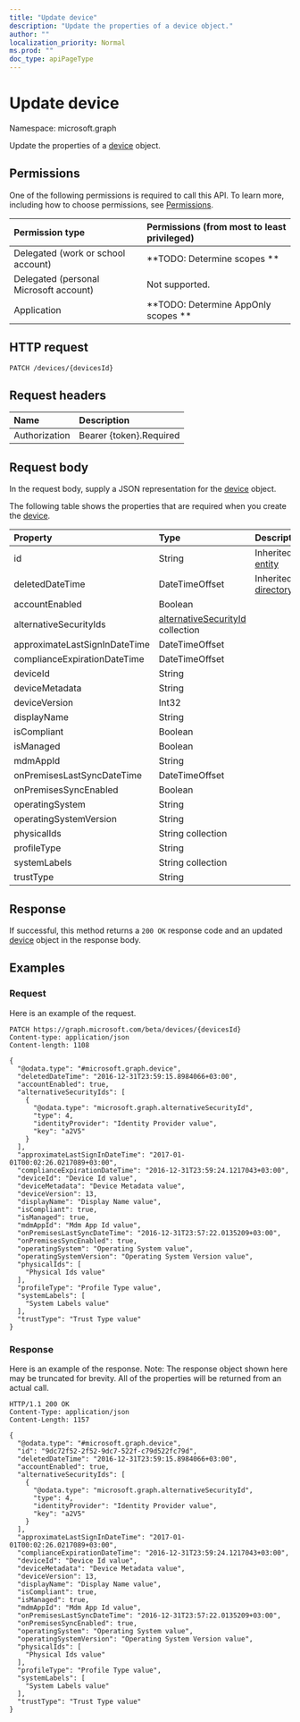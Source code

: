 ```yaml
---
title: "Update device"
description: "Update the properties of a device object."
author: ""
localization_priority: Normal
ms.prod: ""
doc_type: apiPageType
---
```


# Update device

Namespace: microsoft.graph

Update the properties of a [device](../resources/device.md) object.

## Permissions
One of the following permissions is required to call this API. To learn more, including how to choose permissions, see [Permissions](/concepts/permissions-reference.md).

|Permission type|Permissions (from most to least privileged)|
|:---|:---|
|Delegated (work or school account)|**TODO: Determine scopes **|
|Delegated (personal Microsoft account)|Not supported.|
|Application|**TODO: Determine AppOnly scopes **|

## HTTP request
<!-- {
  "blockType": "ignored"
}
-->
``` http
PATCH /devices/{devicesId}
```

## Request headers
|Name|Description|
|:---|:---|
|Authorization|Bearer {token}.Required|

## Request body
In the request body, supply a JSON representation for the [device](../resources/device.md) object.

The following table shows the properties that are required when you create the [device](../resources/device.md).

|Property|Type|Description|
|:---|:---|:---|
|id|String| Inherited from [entity](../resources/entity.md)|
|deletedDateTime|DateTimeOffset| Inherited from [directoryObject](../resources/directoryobject.md)|
|accountEnabled|Boolean||
|alternativeSecurityIds|[alternativeSecurityId](../resources/alternativesecurityid.md) collection||
|approximateLastSignInDateTime|DateTimeOffset||
|complianceExpirationDateTime|DateTimeOffset||
|deviceId|String||
|deviceMetadata|String||
|deviceVersion|Int32||
|displayName|String||
|isCompliant|Boolean||
|isManaged|Boolean||
|mdmAppId|String||
|onPremisesLastSyncDateTime|DateTimeOffset||
|onPremisesSyncEnabled|Boolean||
|operatingSystem|String||
|operatingSystemVersion|String||
|physicalIds|String collection||
|profileType|String||
|systemLabels|String collection||
|trustType|String||



## Response
If successful, this method returns a `200 OK` response code and an updated [device](../resources/device.md) object in the response body.

## Examples

### Request
Here is an example of the request.
<!-- {
  "blockType": "request",
  "name": "update_device"
}
-->
``` http
PATCH https://graph.microsoft.com/beta/devices/{devicesId}
Content-type: application/json
Content-length: 1108

{
  "@odata.type": "#microsoft.graph.device",
  "deletedDateTime": "2016-12-31T23:59:15.8984066+03:00",
  "accountEnabled": true,
  "alternativeSecurityIds": [
    {
      "@odata.type": "microsoft.graph.alternativeSecurityId",
      "type": 4,
      "identityProvider": "Identity Provider value",
      "key": "a2V5"
    }
  ],
  "approximateLastSignInDateTime": "2017-01-01T00:02:26.0217089+03:00",
  "complianceExpirationDateTime": "2016-12-31T23:59:24.1217043+03:00",
  "deviceId": "Device Id value",
  "deviceMetadata": "Device Metadata value",
  "deviceVersion": 13,
  "displayName": "Display Name value",
  "isCompliant": true,
  "isManaged": true,
  "mdmAppId": "Mdm App Id value",
  "onPremisesLastSyncDateTime": "2016-12-31T23:57:22.0135209+03:00",
  "onPremisesSyncEnabled": true,
  "operatingSystem": "Operating System value",
  "operatingSystemVersion": "Operating System Version value",
  "physicalIds": [
    "Physical Ids value"
  ],
  "profileType": "Profile Type value",
  "systemLabels": [
    "System Labels value"
  ],
  "trustType": "Trust Type value"
}
```

### Response
Here is an example of the response. Note: The response object shown here may be truncated for brevity. All of the properties will be returned from an actual call.
<!-- {
  "blockType": "response",
  "truncated": true
}
-->
``` http
HTTP/1.1 200 OK
Content-Type: application/json
Content-Length: 1157

{
  "@odata.type": "#microsoft.graph.device",
  "id": "9dc72f52-2f52-9dc7-522f-c79d522fc79d",
  "deletedDateTime": "2016-12-31T23:59:15.8984066+03:00",
  "accountEnabled": true,
  "alternativeSecurityIds": [
    {
      "@odata.type": "microsoft.graph.alternativeSecurityId",
      "type": 4,
      "identityProvider": "Identity Provider value",
      "key": "a2V5"
    }
  ],
  "approximateLastSignInDateTime": "2017-01-01T00:02:26.0217089+03:00",
  "complianceExpirationDateTime": "2016-12-31T23:59:24.1217043+03:00",
  "deviceId": "Device Id value",
  "deviceMetadata": "Device Metadata value",
  "deviceVersion": 13,
  "displayName": "Display Name value",
  "isCompliant": true,
  "isManaged": true,
  "mdmAppId": "Mdm App Id value",
  "onPremisesLastSyncDateTime": "2016-12-31T23:57:22.0135209+03:00",
  "onPremisesSyncEnabled": true,
  "operatingSystem": "Operating System value",
  "operatingSystemVersion": "Operating System Version value",
  "physicalIds": [
    "Physical Ids value"
  ],
  "profileType": "Profile Type value",
  "systemLabels": [
    "System Labels value"
  ],
  "trustType": "Trust Type value"
}
```

